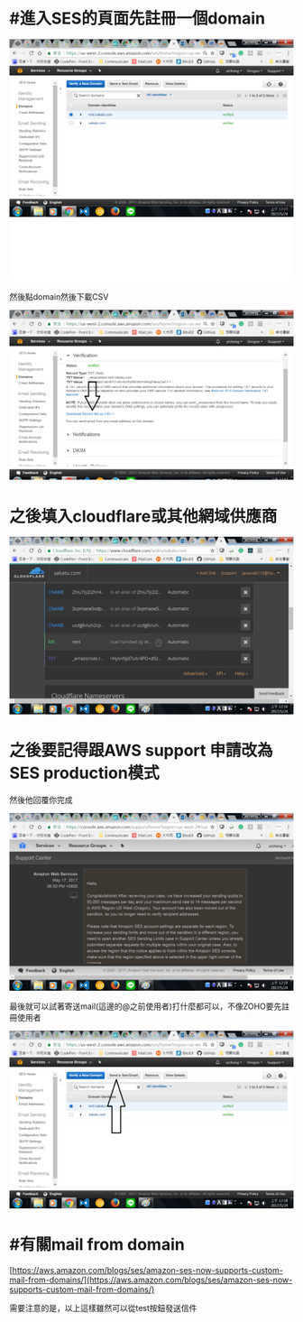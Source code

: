 # \#進入SES的頁面先註冊一個domain

![](/assets/01.png)

然後點domain然後下載CSV

![](/assets/02.png)

# 之後填入cloudflare或其他網域供應商

![](/assets/23.png)

# 之後要記得跟AWS support  申請改為SES production模式

然後他回覆你完成

![](/assets/32.png)

最後就可以試著寄送mail\(這邊的@之前使用者\)打什麼都可以，不像ZOHO要先註冊使用者

![](/assets/42.png)

# \#有關mail from domain

[https://aws.amazon.com/blogs/ses/amazon-ses-now-supports-custom-mail-from-domains/](https://aws.amazon.com/blogs/ses/amazon-ses-now-supports-custom-mail-from-domains/)



需要注意的是，以上這樣雖然可以從test按鈕發送信件

